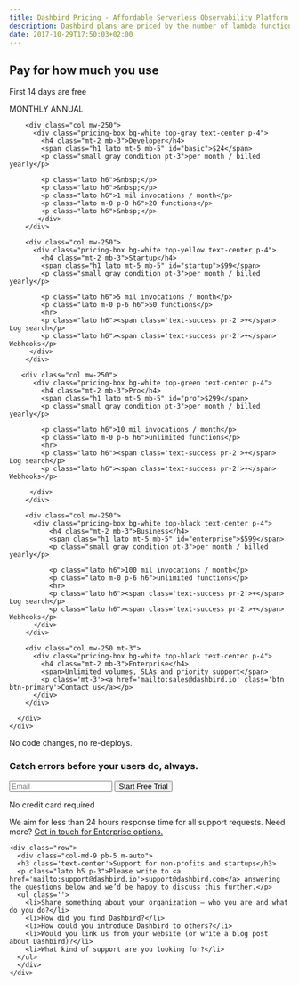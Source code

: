 ```yaml
---
title: Dashbird Pricing - Affordable Serverless Observability Platform
description: Dashbird plans are priced by the number of lambda functions and invocations. Premium features include webhooks and advanced log search. Get in touch for enterprise deals!
date: 2017-10-29T17:50:03+02:00
---
```


<section class="container-fluid dark-bg">
  <div class="row">
    <div class="col text-center mt-5 mb-5">
      <h1>Pay for how much you use </h1>
      <p class="h4 mt-4 mb-5 lato">First 14 days are free</p>
      <div class="toggle lato text-white d-inline">
        <span class="d-inline-block"><i class="fa fa-check text-green mr-2"></i>MONTHLY</span>
        <span class="active d-inline-block">ANNUAL<i class="fa fa-check text-green ml-2"></i></span>
      </div>
    </div>
  </div>

  <div class="row justify-content-md-center align-items-center mt-3">  
    <div class="col-sm-11">
      <div class="row">

        <div class="col mw-250">
          <div class="pricing-box bg-white top-gray text-center p-4">
            <h4 class="mt-2 mb-3">Developer</h4>
            <span class="h1 lato mt-5 mb-5" id="basic">$24</span>
            <p class="small gray condition pt-3">per month / billed yearly</p>

            <p class="lato h6">&nbsp;</p>
            <p class="lato h6">&nbsp;</p>
            <p class="lato h6">1 mil invocations / month</p>
            <p class="lato m-0 p-0 h6">20 functions</p>
            <p class="lato h6">&nbsp;</p>
           </div>
        </div>

        <div class="col mw-250">
          <div class="pricing-box bg-white top-yellow text-center p-4">
            <h4 class="mt-2 mb-3">Startup</h4>
            <span class="h1 lato mt-5 mb-5" id="startup">$99</span>
            <p class="small gray condition pt-3">per month / billed yearly</p>

            <p class="lato h6">5 mil invocations / month</p>
            <p class="lato m-0 p-6 h6">50 functions</p>
            <hr>
            <p class="lato h6"><span class='text-success pr-2'>+</span> Log search</p>
            <p class="lato h6"><span class='text-success pr-2'>+</span> Webhooks</p>
         </div>
        </div>

       <div class="col mw-250">
          <div class="pricing-box bg-white top-green text-center p-4">
            <h4 class="mt-2 mb-3">Pro</h4>
            <span class="h1 lato mt-5 mb-5" id="pro">$299</span>
            <p class="small gray condition pt-3">per month / billed yearly</p>

            <p class="lato h6">10 mil invocations / month</p>
            <p class="lato m-0 p-6 h6">unlimited functions</p>
            <hr>
            <p class="lato h6"><span class='text-success pr-2'>+</span> Log search</p>
            <p class="lato h6"><span class='text-success pr-2'>+</span> Webhooks</p>

         </div>
        </div>

        <div class="col mw-250">
          <div class="pricing-box bg-white top-black text-center p-4">
              <h4 class="mt-2 mb-3">Business</h4>
              <span class="h1 lato mt-5 mb-5" id="enterprise">$599</span>
              <p class="small gray condition pt-3">per month / billed yearly</p>

              <p class="lato h6">100 mil invocations / month</p>
              <p class="lato m-0 p-6 h6">unlimited functions</p>
              <hr>
              <p class="lato h6"><span class='text-success pr-2'>+</span> Log search</p>
              <p class="lato h6"><span class='text-success pr-2'>+</span> Webhooks</p>
          </div>
        </div>

        <div class="col mw-250 mt-3">
          <div class="pricing-box bg-white top-black text-center p-4">
            <h4 class="mt-2 mb-3">Enterprise</h4>
            <span>Unlimited volumes, SLAs and priority support</span>
            <p class='mt-3'><a href='mailto:sales@dashbird.io' class='btn btn-primary'>Contact us</a></p>
          </div>
        </div>

      </div>
    </div>
  </div>


  <div class="row justify-content-md-center">
    <div class="col justify-content-md-center text-center cta-blue bg-cta br-7 mb-3 mt-5 pt-5 pb-3 mx-auto" style="max-width: 832px;" >
      <span class="h1 pt-5">No code changes, no re-deploys.</span>
      <h3 class="mt-3">Catch errors before your users do, always.</h3>
      <div class="row justify-content-md-center">
        <div class="pt-5 pr-5 col-lg-9 mx-auto">
          <form name="trial-form">
            <label class="input-group">
              <input type="email" class="form-control cta-input" placeholder='Email' name='email' required>
              <button class="input-group-addon cta-pink cta-btn" type="submit">Start Free Trial</button>
            </label>
          </form>
          <p class="text-center small">No credit card required</p>
        </div>
      </div>
    </div>
  </div>

   <div class="row">
      <div class="col-md-9 mb-4 m-auto">
        <p class="lato h5 p-5">We aim for less than 24 hours response time for all support requests. <wbr> Need more? <a href='mailto:sales@dashbird.io'>Get in touch for Enterprise options.</a></p>
      </div>
    </div>

    <div class="row">
      <div class="col-md-9 pb-5 m-auto">
      <h3 class='text-center'>Support for non-profits and startups</h3>
      <p class="lato h5 p-3">Please write to <a href='mailto:support@dashbird.io'>support@dashbird.com</a> answering the questions below and we’d be happy to discuss this further.</p>
      <ul class=''>
        <li>Share something about your organization – who you are and what do you do?</li>
        <li>How did you find Dashbird?</li>
        <li>How could you introduce Dashbird to others?</li>
        <li>Would you link us from your website (or write a blog post about Dashbird)?</li>
        <li>What kind of support are you looking for?</li>
      </ul>
      </div>
    </div>

  </div>

</section>

<script>
  fbq('track', 'ViewContent', {
    content_ids: 'pricing',
  });
</script>